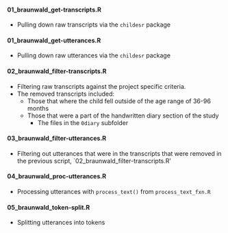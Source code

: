 
#### 01\_braunwald\_get-transcripts.R

  - Pulling down raw transcripts via the `childesr` package

#### 01\_braunwald\_get-utterances.R

  - Pulling down raw utterances via the `childesr` package

#### 02\_braunwald\_filter-transcripts.R

  - Filtering raw transcripts against the project specific criteria.  
  - The removed transcripts included:
      - Those that where the child fell outside of the age range of
        36-96 months  
      - Those that were a part of the handwritten diary section of the
        study
          - The files in the `0diary` subfolder

#### 03\_braunwald\_filter-utterances.R

  - Filtering out utterances that were in the transcripts that were
    removed in the previous script,
    \`02\_braunwald\_filter-transcripts.R’

#### 04\_braunwald\_proc-utterances.R

  - Processing utterances with `process_text()` from
    `process_text_fxn.R`

#### 05\_braunwald\_token-split.R

  - Splitting utterances into tokens
